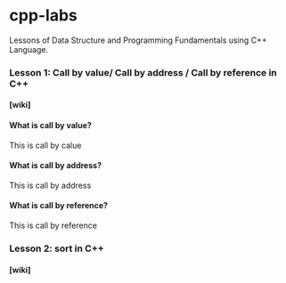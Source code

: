 # cpp-labs
Lessons of Data Structure and Programming Fundamentals using C++ Language.
### Lesson 1: Call by value/ Call by address / Call by reference in C++
#### [wiki]
#### What is call by value?
This is call by calue
#### What is call by address?
This is call by address
#### What is call by reference?
This is call by reference

### Lesson 2: sort in C++
#### [wiki]

